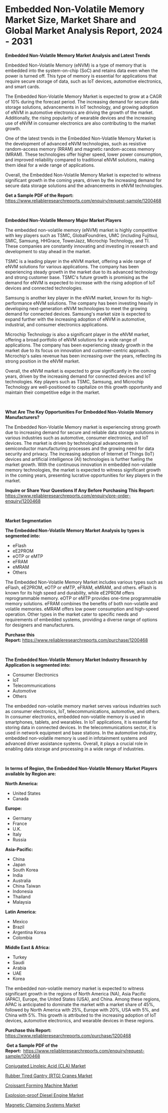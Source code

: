 <p><h1>Embedded Non-Volatile Memory Market Size, Market Share and Global Market Analysis Report, 2024 - 2031</h1></p><p><strong>Embedded Non-Volatile Memory Market Analysis and Latest Trends</strong></p>
<p><p>Embedded Non-Volatile Memory (eNVM) is a type of memory that is embedded into the system-on-chip (SoC) and retains data even when the power is turned off. This type of memory is essential for applications that require secure storage of data, such as IoT devices, automotive electronics, and smart cards.</p><p>The Embedded Non-Volatile Memory Market is expected to grow at a CAGR of 10% during the forecast period. The increasing demand for secure data storage solutions, advancements in IoT technology, and growing adoption of eNVM in automotive electronics are driving the growth of the market. Additionally, the rising popularity of wearable devices and the increasing use of eNVM in consumer electronics are also contributing to the market growth.</p><p>One of the latest trends in the Embedded Non-Volatile Memory Market is the development of advanced eNVM technologies, such as resistive random-access memory (RRAM) and magnetic random-access memory (MRAM). These technologies offer higher speed, lower power consumption, and improved reliability compared to traditional eNVM solutions, making them ideal for a wide range of applications.</p><p>Overall, the Embedded Non-Volatile Memory Market is expected to witness significant growth in the coming years, driven by the increasing demand for secure data storage solutions and the advancements in eNVM technologies.</p></p>
<p><strong>Get a Sample PDF of the Report:&nbsp;</strong> <a href="https://www.reliableresearchreports.com/enquiry/request-sample/1200468">https://www.reliableresearchreports.com/enquiry/request-sample/1200468</a></p>
<p>&nbsp;</p>
<p><strong>Embedded Non-Volatile Memory Major Market Players</strong></p>
<p><p>The embedded non-volatile memory (eNVM) market is highly competitive with key players such as TSMC, GlobalFoundries, UMC (including Fujitsu), SMIC, Samsung, HHGrace, TowerJazz, Microchip Technology, and TI. These companies are constantly innovating and investing in research and development to stay ahead in the market. </p><p>TSMC is a leading player in the eNVM market, offering a wide range of eNVM solutions for various applications. The company has been experiencing steady growth in the market due to its advanced technology and strong customer base. TSMC's future growth is promising as the demand for eNVM is expected to increase with the rising adoption of IoT devices and connected technologies.</p><p>Samsung is another key player in the eNVM market, known for its high-performance eNVM solutions. The company has been investing heavily in developing next-generation eNVM technologies to meet the growing demand for connected devices. Samsung's market size is expected to expand further with the increasing adoption of eNVM in automotive, industrial, and consumer electronics applications.</p><p>Microchip Technology is also a significant player in the eNVM market, offering a broad portfolio of eNVM solutions for a wide range of applications. The company has been experiencing steady growth in the market due to its focus on innovation and customer-centric approach. Microchip's sales revenue has been increasing over the years, reflecting its strong position in the eNVM market.</p><p>Overall, the eNVM market is expected to grow significantly in the coming years, driven by the increasing demand for connected devices and IoT technologies. Key players such as TSMC, Samsung, and Microchip Technology are well-positioned to capitalize on this growth opportunity and maintain their competitive edge in the market.</p></p>
<p>&nbsp;</p>
<p><strong>What Are The Key Opportunities For Embedded Non-Volatile Memory Manufacturers?</strong></p>
<p><p>The Embedded Non-Volatile Memory market is experiencing strong growth due to increasing demand for secure and reliable data storage solutions in various industries such as automotive, consumer electronics, and IoT devices. The market is driven by technological advancements in semiconductor manufacturing processes and the growing need for data security and privacy. The increasing adoption of Internet of Things (IoT) devices and artificial intelligence (AI) technologies is further fueling the market growth. With the continuous innovation in embedded non-volatile memory technologies, the market is expected to witness significant growth in the coming years, presenting lucrative opportunities for key players in the market.</p></p>
<p><strong>Inquire or Share Your Questions If Any Before Purchasing This Report:</strong> <a href="https://www.reliableresearchreports.com/enquiry/pre-order-enquiry/1200468">https://www.reliableresearchreports.com/enquiry/pre-order-enquiry/1200468</a></p>
<p>&nbsp;</p>
<p><strong>Market Segmentation</strong></p>
<p><strong>The Embedded Non-Volatile Memory Market Analysis by types is segmented into:</strong></p>
<p><ul><li>eFlash</li><li>eE2PROM</li><li>eOTP or eMTP</li><li>eFRAM</li><li>eMRAM</li><li>Others</li></ul></p>
<p><p>The Embedded Non-Volatile Memory Market includes various types such as eFlash, eE2PROM, eOTP or eMTP, eFRAM, eMRAM, and others. eFlash is known for its high speed and durability, while eE2PROM offers reprogrammable memory. eOTP or eMTP provides one-time programmable memory solutions. eFRAM combines the benefits of both non-volatile and volatile memories. eMRAM offers low power consumption and high-speed operation. Other types in the market cater to specific needs and requirements of embedded systems, providing a diverse range of options for designers and manufacturers.</p></p>
<p><strong>Purchase this Report:&nbsp;</strong><a href="https://www.reliableresearchreports.com/purchase/1200468">https://www.reliableresearchreports.com/purchase/1200468</a></p>
<p>&nbsp;</p>
<p><strong>The Embedded Non-Volatile Memory Market Industry Research by Application is segmented into:</strong></p>
<p><ul><li>Consumer Electronics</li><li>IoT</li><li>Telecommunications</li><li>Automotive</li><li>Others</li></ul></p>
<p><p>The embedded non-volatile memory market serves various industries such as consumer electronics, IoT, telecommunications, automotive, and others. In consumer electronics, embedded non-volatile memory is used in smartphones, tablets, and wearables. In IoT applications, it is essential for storing data in connected devices. In the telecommunications sector, it is used in network equipment and base stations. In the automotive industry, embedded non-volatile memory is used in infotainment systems and advanced driver assistance systems. Overall, it plays a crucial role in enabling data storage and processing in a wide range of industries.</p></p>
<p>&nbsp;</p>
<p><strong>In terms of Region, the Embedded Non-Volatile Memory Market Players available by Region are:</strong></p>
<p>
    <p> <strong> North America: </strong>
        <ul>
            <li>United States</li>
            <li>Canada</li>
        </ul>
        </p> 
    <p> <strong> Europe: </strong>
        <ul>
            <li>Germany</li>
            <li>France</li>
            <li>U.K.</li>
            <li>Italy</li>
            <li>Russia</li>
        </ul>
        </p> 
    <p> <strong> Asia-Pacific: </strong>
        <ul>
            <li>China</li>
            <li>Japan</li>
            <li>South Korea</li>
            <li>India</li>
            <li>Australia</li>
            <li>China Taiwan</li>
            <li>Indonesia</li>
            <li>Thailand</li>
            <li>Malaysia</li>
        </ul>
        </p> 
    <p> <strong> Latin America: </strong>
        <ul>
            <li>Mexico</li>
            <li>Brazil</li>
            <li>Argentina Korea</li>
            <li>Colombia</li>
        </ul>
        </p> 
    <p> <strong> Middle East & Africa: </strong>
        <ul>
            <li>Turkey</li>
            <li>Saudi</li>
            <li>Arabia</li>
            <li>UAE</li>
            <li>Korea</li>
        </ul>
    </p>
    </p>
<p><p>The embedded non-volatile memory market is expected to witness significant growth in the regions of North America (NA), Asia Pacific (APAC), Europe, the United States (USA), and China. Among these regions, APAC is anticipated to dominate the market with a market share of 45%, followed by North America with 25%, Europe with 20%, USA with 5%, and China with 5%. This growth is attributed to the increasing adoption of IoT devices, automotive electronics, and wearable devices in these regions.</p></p>
<p><strong>Purchase this Report: </strong><a href="https://www.reliableresearchreports.com/purchase/1200468">https://www.reliableresearchreports.com/purchase/1200468</a></p>
<p>&nbsp;<strong>Get a Sample PDF of the Report:&nbsp;&nbsp;</strong><a href="https://www.reliableresearchreports.com/enquiry/request-sample/1200468">https://www.reliableresearchreports.com/enquiry/request-sample/1200468</a></p>
<p><strong></strong></p>
<p><p><a href="https://github.com/changoleonlaverguenzanoexiste/Market-Research-Report-List-1/blob/main/conjugated-linoleic-acid-cla-market.md">Conjugated Linoleic Acid (CLA) Market</a></p><p><a href="https://medium.com/@karenglover656/rubber-tired-gantry-rtg-cranes-market-report-reveals-the-latest-trends-and-growth-opportunities-cd73c1a06b9c">Rubber Tired Gantry (RTG) Cranes Market</a></p><p><a href="https://github.com/dimitrishawkinswaynenp91rgz/Market-Research-Report-List-1/blob/main/croissant-forming-machine-market.md">Croissant Forming Machine Market</a></p><p><a href="https://medium.com/@karenglover656/decoding-explosion-proof-diesel-engine-market-metrics-market-share-trends-and-growth-patterns-2b2f2f274dec">Explosion-proof Diesel Engine Market</a></p><p><a href="https://medium.com/@larryhill766/magnetic-clamping-systems-market-trends-and-market-analysis-forecasted-for-period-2024-2031-56f2826eb31b">Magnetic Clamping Systems Market</a></p></p>